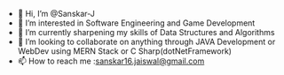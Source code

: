- 👋 Hi, I’m @Sanskar-J
- 👀 I’m interested in Software Engineering and Game Development
- 🌱 I’m currently sharpening my skills of Data Structures and Algorithms
- 💞️ I’m looking to collaborate on anything through JAVA Development or WebDev using MERN Stack or C Sharp(dotNetFramework)
- 📫 How to reach me :sanskar16.jaiswal@gmail.com

<!---
Sanskar-J/Sanskar-J is a ✨ special ✨ repository because its `README.md` (this file) appears on your GitHub profile.
You can click the Preview link to take a look at your changes.
--->

